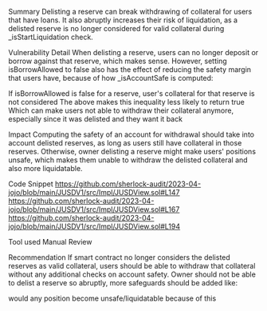 Summary
Delisting a reserve can break withdrawing of collateral for users that have loans. It also abruptly increases their risk of liquidation, as a delisted reserve is no longer considered for valid collateral during _isStartLiquidation check.

Vulnerability Detail
When delisting a reserve, users can no longer deposit or borrow against that reserve, which makes sense. However, setting isBorrowAllowed to false also has the effect of reducing the safety margin that users have, because of how _isAccountSafe is computed:

If isBorrowAllowed is false for a reserve, user's collateral for that reserve is not considered
The above makes this inequality less likely to return true
Which can make users not able to withdraw their collateral anymore, especially since it was delisted and they want it back

Impact
Computing the safety of an account for withdrawal should take into account delisted reserves, as long as users still have collateral in those reserves. Otherwise, owner delisting a reserve might make users' positions unsafe, which makes them unable to withdraw the delisted collateral and also more liquidatable.

Code Snippet
https://github.com/sherlock-audit/2023-04-jojo/blob/main/JUSDV1/src/Impl/JUSDView.sol#L147
https://github.com/sherlock-audit/2023-04-jojo/blob/main/JUSDV1/src/Impl/JUSDView.sol#L167
https://github.com/sherlock-audit/2023-04-jojo/blob/main/JUSDV1/src/Impl/JUSDView.sol#L194

Tool used
Manual Review

Recommendation
If smart contract no longer considers the delisted reserves as valid collateral, users should be able to withdraw that collateral without any additional checks on account safety. Owner should not be able to delist a reserve so abruptly, more safeguards should be added like:

would any position become unsafe/liquidatable because of this